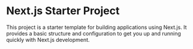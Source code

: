 # Next.js Starter Project

This project is a starter template for building applications using Next.js. It provides a basic structure and configuration to get you up and running quickly with Next.js development.